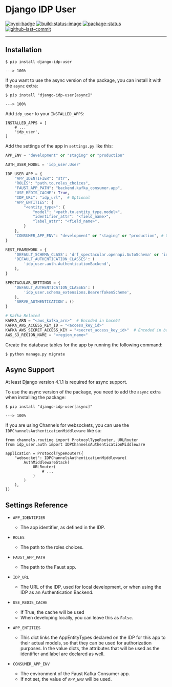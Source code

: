 # Django IDP User

[![pypi-badge]][pypi]
[![build-status-image]][build-status]
[![package-status]][repo]
[![github-last-commit]][repo]

---


## Installation

<div class="termy">

```console
$ pip install django-idp-user

---> 100%
```

</div>

If you want to use the async version of the package, you can install it with the `async` extra:

<div class="termy">

```console
$ pip install "django-idp-user[async]"

---> 100%
```

</div>

Add `idp_user` to your `INSTALLED_APPS`:
```python3
INSTALLED_APPS = [
    # ...
    'idp_user',
]
```

Add the settings of the app in `settings.py` like this:
```python
APP_ENV = "development" or "staging" or "production"

AUTH_USER_MODEL = 'idp_user.User'

IDP_USER_APP = {
    "APP_IDENTIFIER": "str",
    "ROLES": "path.to.roles_choices",
    "FAUST_APP_PATH": "backend.kafka_consumer.app",
    "USE_REDIS_CACHE": True,
    "IDP_URL": "idp_url",  # Optional
    "APP_ENTITIES": {
        "<entity_type>": {
            "model": "<path.to.entity_type.model>",
            "identifier_attr": "<field_name>",
            "label_attr": "<field_name>",
        }
    },
    "CONSUMER_APP_ENV": "development" or "staging" or "production", # Optional
}

REST_FRAMEWORK = {
    'DEFAULT_SCHEMA_CLASS': 'drf_spectacular.openapi.AutoSchema' or 'idp_user.schema_extensions.AutoSchemaWithRole',
    'DEFAULT_AUTHENTICATION_CLASSES': (
        'idp_user.auth.AuthenticationBackend',
    ),
}

SPECTACULAR_SETTINGS = {
    'DEFAULT_AUTHENTICATION_CLASSES': (
        'idp_user.schema_extensions.BearerTokenScheme',
    ),
    'SERVE_AUTHENTICATION': ()
}

# Kafka Related
KAFKA_ARN = "<aws_kafka_arn>"  # Encoded in base64
KAFKA_AWS_ACCESS_KEY_ID = "<access_key_id>"
KAFKA_AWS_SECRET_ACCESS_KEY = "<secret_access_key_id>"  # Encoded in base64
AWS_S3_REGION_NAME = "<region_name>"
```

Create the database tables for the app by running the following command:

<div class="termy">

```console
$ python manage.py migrate
```

</div>

## Async Support

At least Django version 4.1.1 is required for async support.

To use the async version of the package, you need to add the `async` extra when installing the package:

<div class="termy">

```console
$ pip install "django-idp-user[async]"

---> 100%
```

</div>


If you are using Channels for websockets, you can use the `IDPChannelsAuthenticationMiddleware` like so:
```python3
from channels.routing import ProtocolTypeRouter, URLRouter
from idp_user.auth import IDPChannelsAuthenticationMiddleware

application = ProtocolTypeRouter({
    "websocket": IDPChannelsAuthenticationMiddleware(
        AuthMiddlewareStack(
            URLRouter(
                # ...
            )
        )
    ),
})
```


## Settings Reference

* ``APP_IDENTIFIER``

  * The app identifier, as defined in the IDP.


* ``ROLES``


  * The path to the roles choices.


* ``FAUST_APP_PATH``


  * The path to the Faust app.


* ``IDP_URL``


  * The URL of the IDP, used for local development, or when using the IDP as an Authentication Backend.


* ``USE_REDIS_CACHE``


  * If True, the cache will be used
  * When developing locally, you can leave this as ``False``.


* ``APP_ENTITIES``


  * This dict links the AppEntityTypes declared on the IDP for this app to their actual models,
    so that they can be used for authorization purposes. In the value dicts, the attributes that will be
    used as the identifier and label are declared as well.


* ``CONSUMER_APP_ENV``

  * The environment of the Faust Kafka Consumer app.
  * If not set, the value of ``APP_ENV`` will be used.



[repo]: https://github.com/CardoAI/django-drf-async
[package-status]: https://img.shields.io/badge/package--status-production-green
[pypi]: https://pypi.org/project/django-idp-user/
[pypi-badge]: https://img.shields.io/badge/version-2.2.0.dev1-blue
[github-last-commit]: https://img.shields.io/github/last-commit/CardoAI/django-idp-user
[build-status-image]: https://github.com/CardoAI/django-idp-user/actions/workflows/workflow.yml/badge.svg
[build-status]: https://github.com/CardoAI/django-idp-user/actions/workflows/workflow.yml